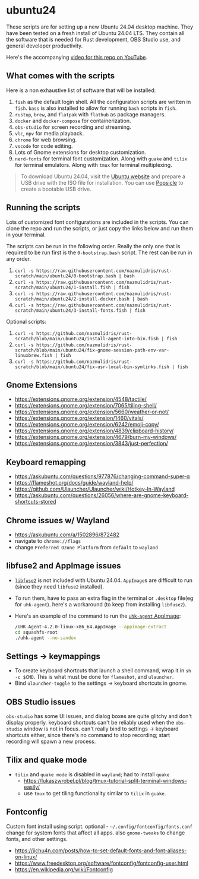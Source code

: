 # ubuntu24

These scripts are for setting up a new Ubuntu 24.04 desktop machine. They have been tested
on a fresh install of Ubuntu 24.04 LTS. They contain all the software that is needed for
Rust development, OBS Studio use, and general developer productivity.

Here's the accompanying [video for this repo on YouTube](https://youtu.be/zGljNewTc0I).

## What comes with the scripts

Here is a non exhaustive list of software that will be installed:

1. `fish` as the default login shell. All the configuration scripts are written in `fish`.
    `bass` is also installed to allow for running `bash` scripts in `fish`.
2. `rustup`, `brew`, and `flatpak` with `flathub` as package managers.
3. `docker` and `docker-compose` for containerization.
4. `obs-studio` for screen recording and streaming.
5. `vlc`, `mpv` for media playback.
6. `chrome` for web browsing.
7. `vscode` for code editing.
8. Lots of Gnome extensions for desktop customization.
9. `nerd-fonts` for terminal font customization. Along with `guake` and `tilix` for
    terminal emulators. Along with `tmux` for terminal multiplexing.

> To download Ubuntu 24.04, visit the [Ubuntu
> website](https://ubuntu.com/download/desktop) and prepare a USB drive with the ISO file
> for installation. You can use [Popsicle](https://flathub.org/apps/com.system76.Popsicle)
> to create a bootable USB drive.

## Running the scripts

Lots of customized font configurations are included in the scripts. You can clone the repo
and run the scripts, or just copy the links below and run them in your terminal.

The scripts can be run in the following order. Really the only one that is required to be run
first is the `0-bootstrap.bash` script. The rest can be run in any order.

1. `curl -s https://raw.githubusercontent.com/nazmulidris/rust-scratch/main/ubuntu24/0-bootstrap.bash | bash`
2. `curl -s https://raw.githubusercontent.com/nazmulidris/rust-scratch/main/ubuntu24/1-install.fish | fish`
3. `curl -s https://raw.githubusercontent.com/nazmulidris/rust-scratch/main/ubuntu24/2-install-docker.bash | bash`
4. `curl -s https://raw.githubusercontent.com/nazmulidris/rust-scratch/main/ubuntu24/3-install-fonts.fish | fish`

Optional scripts:
1. `curl -s https://github.com/nazmulidris/rust-scratch/blob/main/ubuntu24/install-agent-into-bin.fish | fish`
2. `curl -s https://github.com/nazmulidris/rust-scratch/blob/main/ubuntu24/fix-gnome-session-path-env-var-linuxbrew.fish | fish`
3. `curl -s https://github.com/nazmulidris/rust-scratch/blob/main/ubuntu24/fix-usr-local-bin-symlinks.fish | fish`

## Gnome Extensions

- https://extensions.gnome.org/extension/4548/tactile/
- https://extensions.gnome.org/extension/7065/tiling-shell/
- https://extensions.gnome.org/extension/5660/weather-or-not/
- https://extensions.gnome.org/extension/1460/vitals/
- https://extensions.gnome.org/extension/6242/emoji-copy/
- https://extensions.gnome.org/extension/4839/clipboard-history/
- https://extensions.gnome.org/extension/4679/burn-my-windows/
- https://extensions.gnome.org/extension/3843/just-perfection/

## Keyboard remapping

- https://askubuntu.com/questions/977876/changing-command-super-q
- https://flameshot.org/docs/guide/wayland-help/
- https://github.com/Ulauncher/Ulauncher/wiki/Hotkey-In-Wayland
- https://askubuntu.com/questions/26056/where-are-gnome-keyboard-shortcuts-stored

## Chrome issues w/ Wayland

- https://askubuntu.com/a/1502896/872482
- navigate to `chrome://flags`
- change `Preferred Ozone Platform` from `default` to `wayland`

## libfuse2 and AppImage issues

- [`libfuse2`](https://github.com/AppImage/AppImageKit/wiki/FUSE) is not included with
  Ubuntu 24.04. `AppImage`s are difficult to run (since they need `libfuse2` installed).
- To run them, have to pass an extra flag in the terminal or `.desktop` file(eg for
  `uhk-agent`). here's a workaround (to keep from installing `libfuse2`).
- Here's an example of the command to run the [`uhk-agent`
  AppImage](https://ultimatehackingkeyboard.com/agent):

    ```bash
    /UHK.Agent-4.2.0-linux-x86_64.AppImage --appimage-extract
    cd squashfs-root
    ./uhk-agent --no-sandox
    ```

## Settings -> keymappings

- To create keyboard shortcuts that launch a shell command, wrap it in `sh -c $CMD`. This
  is what must be done for `flameshot`, and `ulauncher`.
- Bind `ulauncher-toggle` to the settings -> keyboard shortcuts in gnome.

## OBS Studio issues

`obs-studio` has some UI issues, and dialog boxes are quite glitchy and don't display
properly. keyboard shortcuts can't be reliably used when the `obs-studio` window is not in
focus. can't really bind to settings -> keyboard shortcuts either, since there's no
command to stop recording; start recording will spawn a new process.

## Tilix and quake mode

- `tilix` and `quake mode` is disabled in `wayland`; had to install `quake`
  - https://lukaszwrobel.pl/blog/tmux-tutorial-split-terminal-windows-easily/
  - use `tmux` to get tiling functionality similar to `tilix` in `guake`.

## Fontconfig

Custom font install using script. optional - `~/.config/fontconfig/fonts.conf` change
for system fonts that affect all apps. also `gnome-tweaks` to change fonts, and other
settings.

- https://jichu4n.com/posts/how-to-set-default-fonts-and-font-aliases-on-linux/
- https://www.freedesktop.org/software/fontconfig/fontconfig-user.html
- https://en.wikipedia.org/wiki/Fontconfig
